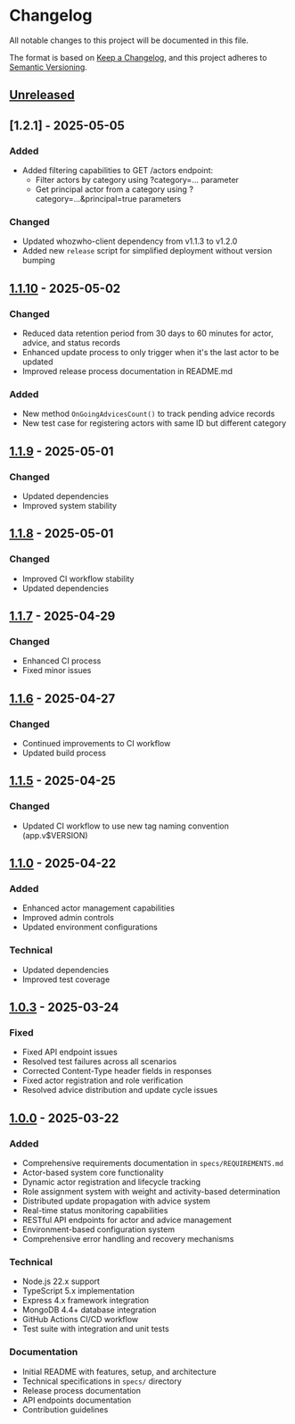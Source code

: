 # Changelog

All notable changes to this project will be documented in this file.

The format is based on [Keep a Changelog](https://keepachangelog.com/en/1.0.0/),
and this project adheres to [Semantic Versioning](https://semver.org/spec/v2.0.0.html).

## [Unreleased]

## [1.2.1] - 2025-05-05

### Added

- Added filtering capabilities to GET /actors endpoint:
    - Filter actors by category using ?category=... parameter
    - Get principal actor from a category using ?category=...&principal=true parameters

### Changed

- Updated whozwho-client dependency from v1.1.3 to v1.2.0
- Added new `release` script for simplified deployment without version bumping

## [1.1.10] - 2025-05-02

### Changed

- Reduced data retention period from 30 days to 60 minutes for actor, advice, and status records
- Enhanced update process to only trigger when it's the last actor to be updated
- Improved release process documentation in README.md

### Added

- New method `OnGoingAdvicesCount()` to track pending advice records
- New test case for registering actors with same ID but different category

## [1.1.9] - 2025-05-01

### Changed

- Updated dependencies
- Improved system stability

## [1.1.8] - 2025-05-01

### Changed

- Improved CI workflow stability
- Updated dependencies

## [1.1.7] - 2025-04-29

### Changed

- Enhanced CI process
- Fixed minor issues

## [1.1.6] - 2025-04-27

### Changed

- Continued improvements to CI workflow
- Updated build process

## [1.1.5] - 2025-04-25

### Changed

- Updated CI workflow to use new tag naming convention (app.v$VERSION)

## [1.1.0] - 2025-04-22

### Added

- Enhanced actor management capabilities
- Improved admin controls
- Updated environment configurations

### Technical

- Updated dependencies
- Improved test coverage

## [1.0.3] - 2025-03-24

### Fixed

- Fixed API endpoint issues
- Resolved test failures across all scenarios
- Corrected Content-Type header fields in responses
- Fixed actor registration and role verification
- Resolved advice distribution and update cycle issues

## [1.0.0] - 2025-03-22

### Added

- Comprehensive requirements documentation in `specs/REQUIREMENTS.md`
- Actor-based system core functionality
- Dynamic actor registration and lifecycle tracking
- Role assignment system with weight and activity-based determination
- Distributed update propagation with advice system
- Real-time status monitoring capabilities
- RESTful API endpoints for actor and advice management
- Environment-based configuration system
- Comprehensive error handling and recovery mechanisms

### Technical

- Node.js 22.x support
- TypeScript 5.x implementation
- Express 4.x framework integration
- MongoDB 4.4+ database integration
- GitHub Actions CI/CD workflow
- Test suite with integration and unit tests

### Documentation

- Initial README with features, setup, and architecture
- Technical specifications in `specs/` directory
- Release process documentation
- API endpoints documentation
- Contribution guidelines

[Unreleased]: https://github.com/mlefree/whozwho/compare/v1.1.10...HEAD

[1.1.10]: https://github.com/mlefree/whozwho/compare/v1.1.9...v1.1.10

[1.1.9]: https://github.com/mlefree/whozwho/compare/v1.1.8...v1.1.9

[1.1.8]: https://github.com/mlefree/whozwho/compare/v1.1.7...v1.1.8

[1.1.7]: https://github.com/mlefree/whozwho/compare/v1.1.6...v1.1.7

[1.1.6]: https://github.com/mlefree/whozwho/compare/v1.1.5...v1.1.6

[1.1.5]: https://github.com/mlefree/whozwho/compare/v1.1.0...v1.1.5

[1.1.0]: https://github.com/mlefree/whozwho/compare/v1.0.3...v1.1.0

[1.0.3]: https://github.com/mlefree/whozwho/compare/v1.0.0...v1.0.3

[1.0.0]: https://github.com/mlefree/whozwho/releases/tag/v1.0.0
